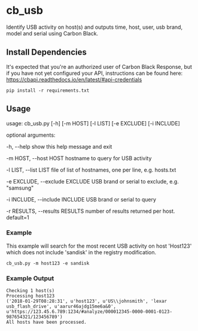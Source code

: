 # cb_usb
Identify USB activity on host(s) and outputs time, host, user, usb brand, model and serial using Carbon Black.

## Install Dependencies
It's expected that you're an authorized user of Carbon Black Response, but if you have not yet configured your API, instructions can be found here: https://cbapi.readthedocs.io/en/latest/#api-credentials
    
    pip install -r requirements.txt

## Usage
usage: cb_usb.py [-h] [-m HOST] [-l LIST] [-e EXCLUDE] [-i INCLUDE]

optional arguments:

-h,    --help   show this help message and exit

-m HOST,    --host    HOST    hostname to query for USB activity

-l LIST,    --list    LIST    file of list of hostnames, one per line, e.g. hosts.txt

-e EXCLUDE,    --exclude    EXCLUDE    USB brand or serial to exclude, e.g. "samsung"

-i INCLUDE,    --include    INCLUDE    USB brand or serial to query

-r RESULTS,    --results RESULTS    number of results returned per host. default=1

### Example
This example will search for the most recent USB activity on host 'Host123' which does not include 'sandisk' in the registry modification.

    cb_usb.py -m host123 -e sandisk

### Example Output
    Checking 1 host(s)
    Processing host123
    ('2018-01-29T08:28:31', u'host123', u'US\\johnsmith', 'lexar usb_flash_drive', u'aarur46ajdg15me6a&0', u'https://123.45.6.789:1234/#analyze/000012345-0000-0001-0123-987654321/123456789')
    All hosts have been processed.

